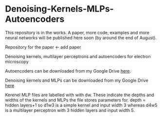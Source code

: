 # Denoising-Kernels-MLPs-Autoencoders

This repository is in the works. A paper, more code, examples and more neural networks will be published here soon (by around the end of August).

Repository for the paper <- add paper

Denoising kernels, multilayer perceptrons and autoencoders for electron microscopy

Autoencoders can be downloaded from  my Google Drive [here](https://drive.google.com/open?id=13_xQvTOJqYu4WoEUF5lUiM4hAkYX4yM3).

Denoising kernels and MLPs can be downloaded from my Google Drive [here](https://drive.google.com/open?id=1sweKWAL9quwAqIclgfM2d0Ia2-rgmu0Y)

Kerenel MLP files are labelled with with d<x>w<y>. These indicate the depths and widths of the kernels and MLPs the file stores parameters for. depth = hidden layers+1 so d1w3 is a simple kernel and input width 3 whereas d4w5 is a multilayer perceptron with 3 hidden layers and input width 5. 
